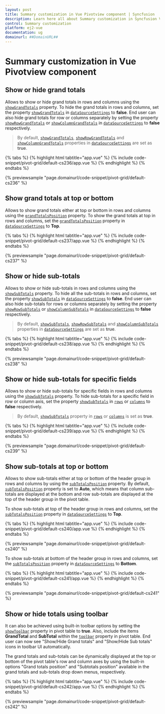 ```yaml
---
layout: post
title: Summary customization in Vue Pivotview component | Syncfusion
description: Learn here all about Summary customization in Syncfusion Vue Pivotview component of Syncfusion Essential JS 2 and more.
control: Summary customization 
platform: ej2-vue
documentation: ug
domainurl: ##DomainURL##
---
```


# Summary customization in Vue Pivotview component

## Show or hide grand totals

Allows to show or hide grand totals in rows and columns using the [`showGrandTotals`](https://helpej2.syncfusion.com/vue/documentation/api/pivotview/iDataOptions/#showgrandtotals) property. To hide the grand totals in rows and columns, set the property [`showGrandTotals`](https://helpej2.syncfusion.com/vue/documentation/api/pivotview/iDataOptions/#showgrandtotals) in [`dataSourceSettings`](https://ej2.syncfusion.com/vue/documentation/api/pivotview/#datasourcesettings) to **false**.
End user can also hide grand totals for row or columns separately by setting the property [`showRowGrandTotals`](https://helpej2.syncfusion.com/vue/documentation/api/pivotview/iDataOptions/#showrowgrandtotals) or [`showColumnGrandTotals`](https://helpej2.syncfusion.com/vue/documentation/api/pivotview/iDataOptions/#showcolumngrandtotals) in [`dataSourceSettings`](https://ej2.syncfusion.com/vue/documentation/api/pivotview/#datasourcesettings) to **false** respectively.

> By default, [`showGrandTotals`](https://helpej2.syncfusion.com/vue/documentation/api/pivotview/iDataOptions/#showgrandtotals), [`showRowGrandTotals`](https://helpej2.syncfusion.com/vue/documentation/api/pivotview/iDataOptions/#showrowgrandtotals) and [`showColumnGrandTotals`](https://helpej2.syncfusion.com/vue/documentation/api/pivotview/iDataOptions/#showcolumngrandtotals) properties in [`dataSourceSettings`](https://ej2.syncfusion.com/vue/documentation/api/pivotview/#datasourcesettings) are set as **true**.

{% tabs %}
{% highlight html tabtitle="app.vue" %}
{% include code-snippet/pivot-grid/default-cs236/app.vue %}
{% endhighlight %}
{% endtabs %}
        
{% previewsample "page.domainurl/code-snippet/pivot-grid/default-cs236" %}

## Show grand totals at top or bottom

Allows to show grand totals either at top or bottom in rows and columns using the [`grandTotalsPosition`](https://helpej2.syncfusion.com/vue/documentation/api/pivotview/iDataOptions/#grandtotalsposition) property. To show the grand totals at top in rows and columns, set the [`grandTotalsPosition`](https://helpej2.syncfusion.com/vue/documentation/api/pivotview/iDataOptions/#grandtotalsposition) property in [`dataSourceSettings`](https://ej2.syncfusion.com/vue/documentation/api/pivotview/#datasourcesettings) to **Top**.

{% tabs %}
{% highlight html tabtitle="app.vue" %}
{% include code-snippet/pivot-grid/default-cs237/app.vue %}
{% endhighlight %}
{% endtabs %}
        
{% previewsample "page.domainurl/code-snippet/pivot-grid/default-cs237" %}

## Show or hide sub-totals

Allows to show or hide sub-totals in rows and columns using the [`showSubTotals`](https://helpej2.syncfusion.com/vue/documentation/api/pivotview/iDataOptions/#showsubtotals) property. To hide all the sub-totals in rows and columns, set the property [`showSubTotals`](https://helpej2.syncfusion.com/vue/documentation/api/pivotview/iDataOptions/#showsubtotals) in [`dataSourceSettings`](https://ej2.syncfusion.com/vue/documentation/api/pivotview/#datasourcesettings) to **false**. End user can also hide sub-totals for rows or columns separately by setting the property [`showRowSubTotals`](https://helpej2.syncfusion.com/vue/documentation/api/pivotview/iDataOptions/#showrowsubtotals) or [`showColumnSubTotals`](https://helpej2.syncfusion.com/vue/documentation/api/pivotview/iDataOptions/#showcolumnsubtotals) in [`dataSourceSettings`](https://ej2.syncfusion.com/vue/documentation/api/pivotview/#datasourcesettings)  to **false** respectively.

> By default, [`showSubTotals`](https://helpej2.syncfusion.com/vue/documentation/api/pivotview/iDataOptions/#showsubtotals), [`showRowSubTotals`](https://helpej2.syncfusion.com/vue/documentation/api/pivotview/iDataOptions/#showrowsubtotals) and [`showColumnSubTotals`](https://helpej2.syncfusion.com/vue/documentation/api/pivotview/iDataOptions/#showcolumnsubtotals) properties in [`dataSourceSettings`](https://ej2.syncfusion.com/vue/documentation/api/pivotview/#datasourcesettings) are set as **true**.

{% tabs %}
{% highlight html tabtitle="app.vue" %}
{% include code-snippet/pivot-grid/default-cs238/app.vue %}
{% endhighlight %}
{% endtabs %}
        
{% previewsample "page.domainurl/code-snippet/pivot-grid/default-cs238" %}

## Show or hide sub-totals for specific fields

Allows to show or hide sub-totals for specific fields in rows and columns using the [`showSubTotals`](https://helpej2.syncfusion.com/vue/documentation/api/pivotview/iDataOptions/#showsubtotals) property. To hide sub-totals for a specific field in row or column axis, set the property [`showSubTotals`](https://helpej2.syncfusion.com/vue/documentation/api/pivotview/iDataOptions/#showsubtotals) in [`rows`](https://helpej2.syncfusion.com/vue/documentation/api/pivotview/iDataOptions/#rows) or [`columns`](https://helpej2.syncfusion.com/vue/documentation/api/pivotview/iDataOptions/#columns) to **false** respectively.

> By default, [`showSubTotals`](https://helpej2.syncfusion.com/vue/documentation/api/pivotview/iDataOptions/#showsubtotals) property in [`rows`](https://helpej2.syncfusion.com/vue/documentation/api/pivotview/iDataOptions/#rows) or [`columns`](https://helpej2.syncfusion.com/vue/documentation/api/pivotview/iDataOptions/#columns) is set as **true**.

{% tabs %}
{% highlight html tabtitle="app.vue" %}
{% include code-snippet/pivot-grid/default-cs239/app.vue %}
{% endhighlight %}
{% endtabs %}
        
{% previewsample "page.domainurl/code-snippet/pivot-grid/default-cs239" %}

## Show sub-totals at top or bottom

Allows to show sub-totals either at top or bottom of the header group in rows and columns by using the [`subTotalsPosition`](https://helpej2.syncfusion.com/vue/documentation/api/pivotview/iDataOptions/#subtotalsposition) property. By default, [`subTotalsPosition`](https://helpej2.syncfusion.com/vue/documentation/api/pivotview/iDataOptions/#subtotalsposition) property is set to **Auto**, which means that column sub-totals are displayed at the bottom and row sub-totals are displayed at the top of the header group in the pivot table.

To show sub-totals at top of the header group in rows and columns, set the [`subTotalsPosition`](https://helpej2.syncfusion.com/vue/documentation/api/pivotview/iDataOptions/#subtotalsposition) property in [`dataSourceSettings`](https://ej2.syncfusion.com/vue/documentation/api/pivotview/#datasourcesettings) to **Top**.

{% tabs %}
{% highlight html tabtitle="app.vue" %}
{% include code-snippet/pivot-grid/default-cs240/app.vue %}
{% endhighlight %}
{% endtabs %}
        
{% previewsample "page.domainurl/code-snippet/pivot-grid/default-cs240" %}

To show sub-totals at bottom of the header group in rows and columns, set the [`subTotalsPosition`](https://helpej2.syncfusion.com/vue/documentation/api/pivotview/iDataOptions/#subtotalsposition) property in [`dataSourceSettings`](https://ej2.syncfusion.com/vue/documentation/api/pivotview/#datasourcesettings) to **Bottom**.

{% tabs %}
{% highlight html tabtitle="app.vue" %}
{% include code-snippet/pivot-grid/default-cs241/app.vue %}
{% endhighlight %}
{% endtabs %}
        
{% previewsample "page.domainurl/code-snippet/pivot-grid/default-cs241" %}

## Show or hide totals using toolbar

It can also be achieved using built-in toolbar options by setting the [`showToolbar`](https://ej2.syncfusion.com/vue/documentation/api/pivotview/#showtoolbar) property in pivot table to **true**. Also, include the items **GrandTotal** and **SubTotal** within the [`toolbar`](https://ej2.syncfusion.com/vue/documentation/api/pivotview/#toolbar) property in pivot table. End user can now see "Show/Hide Grand totals" and "Show/Hide Sub totals" icons in toolbar UI automatically.

The grand totals and sub-totals can be dynamically displayed at the top or bottom of the pivot table's row and column axes by using the built-in options "Grand totals position" and "Subtotals position" available in the grand totals and sub-totals drop down menus, respectively.

{% tabs %}
{% highlight html tabtitle="app.vue" %}
{% include code-snippet/pivot-grid/default-cs242/app.vue %}
{% endhighlight %}
{% endtabs %}
        
{% previewsample "page.domainurl/code-snippet/pivot-grid/default-cs242" %}